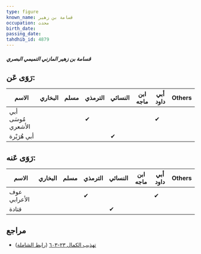 ```yaml
---
type: figure
known_name: قسامة بن زهير
occupation: محدث
birth_date:
passing_date:
tahdhib_id: 4879
---
```

##### قسامة بن زهير المازني التميمي البصري

## رَوَى عَن:
| الاسم              | البخاري | مسلم | الترمذي | النسائي | ابن ماجه | أبي داود | Others |
| ------------------ | ------- | ---- | ------- | ------- | -------- | -------- | ------ |
| أبي مُوسَى الأشعري |         |      | ✔       |         |          | ✔        |        |
| أبي هُرَيْرة       |         |      |         | ✔       |          |          |        |
## رَوَى عَنه:
| الاسم        | البخاري | مسلم | الترمذي | النسائي | ابن ماجه | أبي داود | Others |
| ------------ | ------- | ---- | ------- | ------- | -------- | -------- | ------ |
| عوف الأعرابي |         |      | ✔       |         |          | ✔        |        |
| قتادة        |         |      |         | ✔       |          |          |        |
## مراجع
- [تهذيب الكمال ٢٣-٦٠٣](obsidian://open?vault=Tahdhib-al-Kamal&file=Figures/٤٨٧٩-قسامة%20بن%20زهير%20المازني%20التميمي%20البصري) ([رابط الشاملة](https://shamela.ws/book/3722/12490))